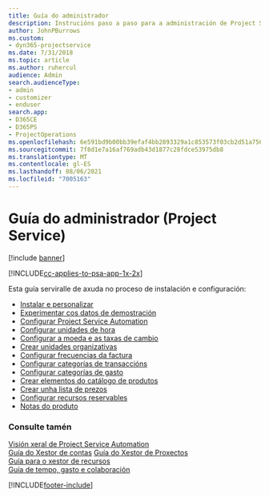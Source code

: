 ```yaml
---
title: Guía do administrador
description: Instrucións paso a paso para a administración de Project Service
author: JohnPBurrows
ms.custom:
- dyn365-projectservice
ms.date: 7/31/2018
ms.topic: article
ms.author: ruhercul
audience: Admin
search.audienceType:
- admin
- customizer
- enduser
search.app:
- D365CE
- D365PS
- ProjectOperations
ms.openlocfilehash: 6e591bd9b00bb39efaf4bb2893329a1c853573f03cb2d51a7564e3a8fc8efa56
ms.sourcegitcommit: 7f8d1e7a16af769adb43d1877c28fdce53975db8
ms.translationtype: MT
ms.contentlocale: gl-ES
ms.lasthandoff: 08/06/2021
ms.locfileid: "7005163"
---
```

# <a name="administrator-guide-project-service"></a>Guía do administrador (Project Service)

[!include [banner](../includes/psa-now-project-operations.md)]

[!INCLUDE[cc-applies-to-psa-app-1x-2x](../includes/cc-applies-to-psa-app-1x-2x.md)]

Esta guía serviralle de axuda no proceso de instalación e configuración:  
  
- [Instalar e personalizar](install-customize.md)
- [Experimentar cos datos de demostración](use-demo-data.md)
- [Configurar Project Service Automation](configure.md)
- [Configurar unidades de hora](set-up-time-units.md)
- [Configurar a moeda e as taxas de cambio](set-up-currencies-exchange-rates.md)
- [Crear unidades organizativas](create-organizational-units.md)
- [Configurar frecuencias da factura](set-up-invoice-frequencies.md)
- [Configurar categorías de transaccións](configure-transaction-categories.md)
- [Configurar categorías de gasto](configure-expense-categories.md)
- [Crear elementos do catálogo de produtos](create-product-catalog-items.md)
- [Crear unha lista de prezos](create-price-list.md)
- [Configurar recursos reservables](set-up-resources.md)
- [Notas do produto](white-papers.md)
  
### <a name="see-also"></a>Consulte tamén  
 [Visión xeral de Project Service Automation](../psa/overview.md)    
 [Guía do Xestor de contas](../psa/account-manager-guide.md) [Guía do Xestor de Proxectos](../psa/project-manager-guide.md)   
 [Guía para o xestor de recursos](../psa/resource-manager-guide.md)   
 [Guía de tempo, gasto e colaboración](../psa/time-expense-collaboration-guide.md)


[!INCLUDE[footer-include](../includes/footer-banner.md)]